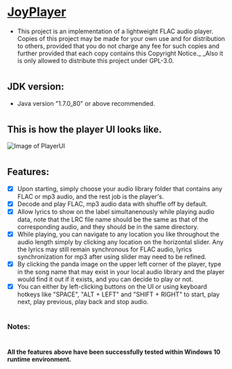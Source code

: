 
# <h1> [JoyPlayer](https://github.com/JoySanctuary/FLAC-Audio-Player)
- This project is an implementation of a lightweight FLAC audio player. Copies of this project may be made for your own use and for distribution to others, provided that you do not charge any fee for such copies and further provided that each copy contains this Copyright Notice._ _Also it is only allowed to distribute this project under GPL-3.0.

# <h2> JDK version:
- Java version "1.7.0_80" or above recommended.

# <h2> This is how the player UI looks like.

![Image of PlayerUI](https://github.com/JoySanctuary/JoyPlayer/blob/master/Player_UI.png)

# <h2> Features:
- [x] Upon starting, simply choose your audio library folder that contains any FLAC or mp3 audio, and the rest job is the player's.
- [x] Decode and play FLAC, mp3 audio data with shuffle off by default.
- [x] Allow lyrics to show on the label simultanenously while playing audio data, note that the LRC file name should be the same as that of the corresponding audio, and they should be in the same directory.
- [x] While playing, you can navigate to any location you like throughout the audio length simply by clicking any location on the horizontal slider. Any the lyrics may still remain synchronous for FLAC audio, lyrics synchronization for mp3 after using slider may need to be refined.
- [x] By clicking the panda image on the upper left corner of the player, type in the song name that may exist in your local audio library and the player would find it out if it exists, and you can decide to play or not.
- [x] You can either by left-clicking buttons on the UI or using keyboard hotkeys like "SPACE", "ALT + LEFT" and "SHIFT + RIGHT" to start, play next, play previous, play back and stop audio.

# <h3> Notes:

# <h4> All the features above have been successfully tested within Windows 10 runtime environment.
